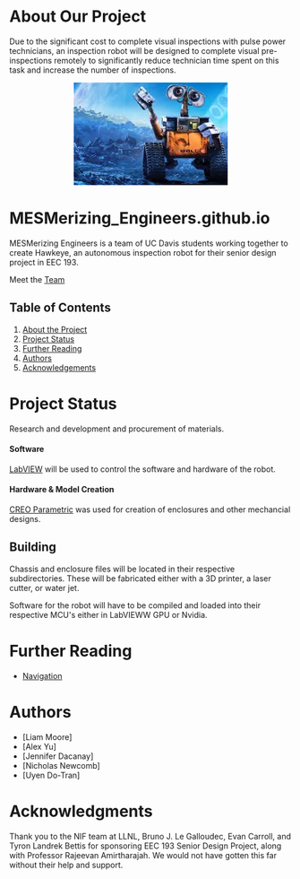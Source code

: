# About Our Project

Due to the significant cost to complete visual inspections with pulse power technicians, an inspection robot will be designed to complete visual pre-inspections remotely to significantly reduce technician time spent on this task and increase the number of inspections.

<p align="center">
  <img src="photos/wallE.jpg" />
</p>

# MESMerizing_Engineers.github.io

MESMerizing Engineers is a team of UC Davis students working together to create Hawkeye, an autonomous inspection robot for their senior design project in EEC 193.

Meet the [Team](https://mesmerizing-engineers.github.io/MESMerizing-Engineers/docs/TeamBios/team)

## Table of Contents

1. [About the Project](#about-our-project)
2. [Project Status](#project-status)
5. [Further Reading](#further-reading)
6. [Authors](#authors)
7. [Acknowledgements](#acknowledgements)

# Project Status

Research and development and procurement of materials.

#### Software

[LabVIEW](https://www.ni.com/en-us/shop/labview.html) will be used to control the software and hardware of the robot.

#### Hardware & Model Creation

[CREO Parametric](https://www.ptc.com/en/products/creo/parametric) was used for creation of enclosures and other mechancial designs.

## Building

Chassis and enclosure files will be located in their respective subdirectories. These will be fabricated either with a 3D printer, a laser cutter, or water jet.

Software for the robot will have to be compiled and loaded into their respective MCU's either in LabVIEWW GPU or Nvidia.

# Further Reading
* [Navigation](https://www.intelrealsense.com/visual-navigation-in-robotics/)

# Authors

* [Liam Moore]
* [Alex Yu]
* [Jennifer Dacanay]
* [Nicholas Newcomb]
* [Uyen Do-Tran]

# Acknowledgments

Thank you to the NIF team at LLNL, Bruno J. Le Galloudec, Evan Carroll, and Tyron Landrek Bettis for sponsoring EEC 193 Senior Design Project, along with Professor Rajeevan Amirtharajah. We would not have gotten this far without their help and support.

